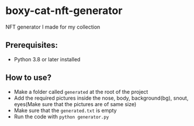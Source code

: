# boxy-cat-nft-generator
NFT generator I made for my collection

## Prerequisites:
- Python 3.8 or later installed

## How to use?
- Make a folder called `generated` at the root of the project
- Add the required pictures inside the nose, body, background(bg), snout, eyes(Make sure that the pictures are of same size)
- Make sure that the `generated.txt` is empty
- Run the code with `python generator.py`

